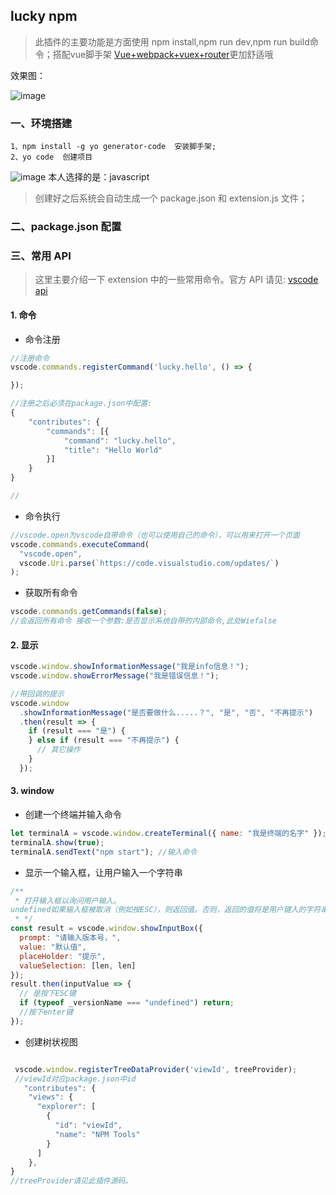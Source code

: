 ## lucky npm

> 此插件的主要功能是方面使用 npm install,npm run dev,npm run build命令；搭配vue脚手架 [Vue+webpack+vuex+router](https://github.com/MrGaoGang/lucky_vue)更加舒适哦

效果图：

![image](https://github.com/MrGaoGang/lucky_start/blob/master/images/show.png?raw=true)


### 一、环境搭建
    1、npm install -g yo generator-code  安装脚手架;
    2、yo code  创建项目


![image](https://github.com/MrGaoGang/lucky_start/blob/master/images/create.png?raw=true)
    本人选择的是：javascript


> 创建好之后系统会自动生成一个 package.json 和 extension.js 文件；

### 二、package.json 配置

### 三、常用 API

> 这里主要介绍一下 extension 中的一些常用命令。官方 API 请见: [vscode api](https://code.visualstudio.com/api/references/vscode-api)

#### 1. 命令

- 命令注册

```javascript
//注册命令
vscode.commands.registerCommand('lucky.hello', () => {

});

//注册之后必须在package.json中配置:
{
    "contributes": {
        "commands": [{
            "command": "lucky.hello",
            "title": "Hello World"
        }]
    }
}

//
```

- 命令执行

```javascript
//vscode.open为vscode自带命令（也可以使用自己的命令），可以用来打开一个页面
vscode.commands.executeCommand(
  "vscode.open",
  vscode.Uri.parse(`https://code.visualstudio.com/updates/`)
);
```

- 获取所有命令

```js
vscode.commands.getCommands(false);
//会返回所有命令 接收一个参数:是否显示系统自带的内部命令,此处Wiefalse
```

#### 2. 显示

```js
vscode.window.showInformationMessage("我是info信息！");
vscode.window.showErrorMessage("我是错误信息！");

//带回调的提示
vscode.window
  .showInformationMessage("是否要做什么.....？", "是", "否", "不再提示")
  .then(result => {
    if (result === "是") {
    } else if (result === "不再提示") {
      // 其它操作
    }
  });
```

#### 3. window

- 创建一个终端并输入命令

```js
let terminalA = vscode.window.createTerminal({ name: "我是终端的名字" });
terminalA.show(true);
terminalA.sendText("npm start"); //输入命令
```

- 显示一个输入框，让用户输入一个字符串

```js
/**
 * 打开输入框以询问用户输入。
undefined如果输入框被取消（例如按ESC），则返回值。否则，返回的值将是用户键入的字符串，如果用户没有输入任何内容，则返回值为空，但是单击“确定”将输入框解除。
 * */
const result = vscode.window.showInputBox({
  prompt: "请输入版本号，",
  value: "默认值",
  placeHolder: "提示",
  valueSelection: [len, len]
});
result.then(inputValue => {
  // 是按下ESC键
  if (typeof _versionName === "undefined") return;
  //按下enter键
});
```

- 创建树状视图

```js

 vscode.window.registerTreeDataProvider('viewId', treeProvider);
 //viewId对应package.json中id
   "contributes": {
    "views": {
      "explorer": [
        {
          "id": "viewId",
          "name": "NPM Tools"
        }
      ]
    },
}
//treeProvider请见此插件源码。
```
